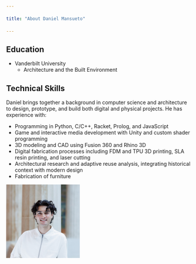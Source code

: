 ```yaml
---

title: "About Daniel Mansueto"

---
```


## Education

* Vanderbilt University
  * Architecture and the Built Environment

## Technical Skills

Daniel brings together a background in computer science and architecture to design, prototype, and build both digital and physical projects. He has experience with:

* Programming in Python, C/C++, Racket, Prolog, and JavaScript  
* Game and interactive media development with Unity and custom shader programming  
* 3D modeling and CAD using Fusion 360 and Rhino 3D  
* Digital fabrication processes including FDM and TPU 3D printing, SLA resin printing, and laser cutting  
* Architectural research and adaptive reuse analysis, integrating historical context with modern design
* Fabrication of furniture

<img src="assets/images/headshotClose.JPG" alt="Daniel Mansueto" style="width:200px;"/>
